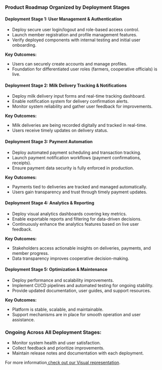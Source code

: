 
### Product Roadmap Organized by Deployment Stages

#### **Deployment Stage 1: User Management & Authentication**
- Deploy secure user login/logout and role-based access control.
- Launch member registration and profile management features.
- Verify deployed components with internal testing and initial user onboarding.

**Key Outcomes:**  
- Users can securely create accounts and manage profiles.
- Foundation for differentiated user roles (farmers, cooperative officials) is live.

#### **Deployment Stage 2: Milk Delivery Tracking & Notifications**
- Deploy milk delivery input forms and real-time tracking dashboard.
- Enable notification system for delivery confirmation alerts.
- Monitor system reliability and gather user feedback for improvements.

**Key Outcomes:**  
- Milk deliveries are being recorded digitally and tracked in real-time.
- Users receive timely updates on delivery status.

#### **Deployment Stage 3: Payment Automation**
- Deploy automated payment scheduling and transaction tracking.
- Launch payment notification workflows (payment confirmations, receipts).
- Ensure payment data security is fully enforced in production.

**Key Outcomes:**  
- Payments tied to deliveries are tracked and managed automatically.
- Users gain transparency and trust through timely payment updates.

#### **Deployment Stage 4: Analytics & Reporting**
- Deploy visual analytics dashboards covering key metrics.
- Enable exportable reports and filtering for data-driven decisions.
- Continuously enhance the analytics features based on live user feedback.

**Key Outcomes:**  
- Stakeholders access actionable insights on deliveries, payments, and member progress.
- Data transparency improves cooperative decision-making.

#### **Deployment Stage 5: Optimization & Maintenance**
- Deploy performance and scalability improvements.
- Implement CI/CD pipelines and automated testing for ongoing stability.
- Provide updated documentation, user guides, and support resources.

**Key Outcomes:**  
- Platform is stable, scalable, and maintainable.
- Support mechanisms are in place for smooth operation and user assistance.

### Ongoing Across All Deployment Stages:
- Monitor system health and user satisfaction.
- Collect feedback and prioritize improvements.
- Maintain release notes and documentation with each deployment.




For more information[ check out our Visual representation](https://lucid.app/lucidchart/c9322936-47a1-4a1f-8a22-693673932aa6/edit?viewport_loc=-6724%2C-2099%2C4616%2C2397%2C0_0&invitationId=inv_81a0ff53-a0a9-4553-b23a-d7bc619d30ff).


